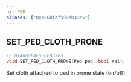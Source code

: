 ```yaml
---
ns: PED
aliases: ["0xa660faf550eb37e5"]
---
```

## SET_PED_CLOTH_PRONE

```c
// 0xA660FAF550EB37E5
void SET_PED_CLOTH_PRONE(Ped ped, bool val);
```

Set cloth attached to ped in prone state (on/off)

